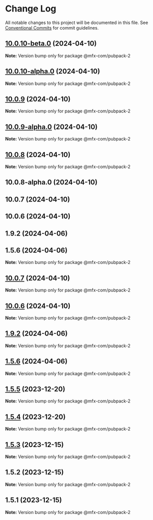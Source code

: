 # Change Log

All notable changes to this project will be documented in this file.
See [Conventional Commits](https://conventionalcommits.org) for commit guidelines.

## [10.0.10-beta.0](https://github.com/MFX-com/testing-packages/compare/@mfx-com/pubpack-2@10.0.10-alpha.0...@mfx-com/pubpack-2@10.0.10-beta.0) (2024-04-10)

**Note:** Version bump only for package @mfx-com/pubpack-2





## [10.0.10-alpha.0](https://github.com/MFX-com/testing-packages/compare/@mfx-com/pubpack-2@10.0.9...@mfx-com/pubpack-2@10.0.10-alpha.0) (2024-04-10)

**Note:** Version bump only for package @mfx-com/pubpack-2





## [10.0.9](https://github.com/MFX-com/testing-packages/compare/@mfx-com/pubpack-2@10.0.9-alpha.0...@mfx-com/pubpack-2@10.0.9) (2024-04-10)

**Note:** Version bump only for package @mfx-com/pubpack-2





## [10.0.9-alpha.0](https://github.com/MFX-com/testing-packages/compare/@mfx-com/pubpack-2@10.0.8...@mfx-com/pubpack-2@10.0.9-alpha.0) (2024-04-10)

**Note:** Version bump only for package @mfx-com/pubpack-2





## [10.0.8](https://github.com/MFX-com/testing-packages/compare/@mfx-com/pubpack-2@10.0.8-alpha.0...@mfx-com/pubpack-2@10.0.8) (2024-04-10)

**Note:** Version bump only for package @mfx-com/pubpack-2





## 10.0.8-alpha.0 (2024-04-10)



## 10.0.7 (2024-04-10)



## 10.0.6 (2024-04-10)



## 1.9.2 (2024-04-06)



## 1.5.6 (2024-04-06)

**Note:** Version bump only for package @mfx-com/pubpack-2





## [10.0.7](https://github.com/MFX-com/testing-packages/compare/v10.0.6...v10.0.7) (2024-04-10)

**Note:** Version bump only for package @mfx-com/pubpack-2





## [10.0.6](https://github.com/MFX-com/testing-packages/compare/v1.9.4...v10.0.6) (2024-04-10)

**Note:** Version bump only for package @mfx-com/pubpack-2






## [1.9.2](https://github.com/MFX-com/testing-packages/compare/v1.9.1...v1.9.2) (2024-04-06)

**Note:** Version bump only for package @mfx-com/pubpack-2





## [1.5.6](https://github.com/MFX-com/testing-packages/compare/v5.1.6...v1.5.6) (2024-04-06)

**Note:** Version bump only for package @mfx-com/pubpack-2






## [1.5.5](https://github.com/MFX-com/testing-packages/compare/@mfx-com/pubpack-2@1.5.4...@mfx-com/pubpack-2@1.5.5) (2023-12-20)

**Note:** Version bump only for package @mfx-com/pubpack-2





## [1.5.4](https://github.com/MFX-com/testing-packages/compare/@mfx-com/pubpack-2@1.5.3...@mfx-com/pubpack-2@1.5.4) (2023-12-20)

**Note:** Version bump only for package @mfx-com/pubpack-2





## [1.5.3](https://github.com/MFX-com/testing-packages/compare/@mfx-com/pubpack-2@1.5.2...@mfx-com/pubpack-2@1.5.3) (2023-12-15)

**Note:** Version bump only for package @mfx-com/pubpack-2





## 1.5.2 (2023-12-15)

**Note:** Version bump only for package @mfx-com/pubpack-2





## 1.5.1 (2023-12-15)

**Note:** Version bump only for package @mfx-com/pubpack-2
